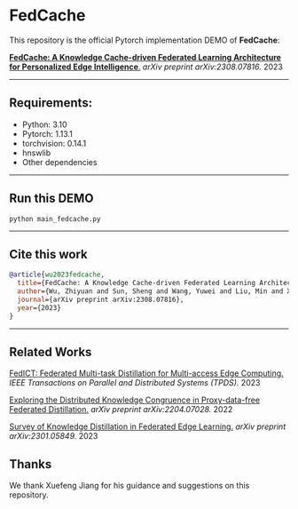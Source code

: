 # FedCache

This repository is the official Pytorch implementation DEMO of **FedCache**:

[**FedCache: A Knowledge Cache-driven Federated Learning Architecture for Personalized Edge Intelligence**.](https://arxiv.org/abs/2308.07816) *arXiv preprint arXiv:2308.07816.* 2023

--------------------------
## Requirements:
- Python:  3.10
- Pytorch:  1.13.1
- torchvision:  0.14.1
- hnswlib
- Other dependencies

-------
## Run this DEMO
```python main_fedcache.py```

-------

## Cite this work
```bibtex
@article{wu2023fedcache,
  title={FedCache: A Knowledge Cache-driven Federated Learning Architecture for Personalized Edge Intelligence},
  author={Wu, Zhiyuan and Sun, Sheng and Wang, Yuwei and Liu, Min and Xu, Ke and Wang, Wen and Jiang, Xuefeng and Gao, Bo and Lu, Jinda},
  journal={arXiv preprint arXiv:2308.07816},
  year={2023}
}
```

-------

## Related Works

[FedICT: Federated Multi-task Distillation for Multi-access Edge Computing.](https://ieeexplore.ieee.org/abstract/document/10163770/) *IEEE Transactions on Parallel and Distributed Systems (TPDS).* 2023

[Exploring the Distributed Knowledge Congruence in Proxy-data-free Federated Distillation.](https://arxiv.org/abs/2204.07028) *arXiv preprint arXiv:2204.07028.* 2022

[Survey of Knowledge Distillation in Federated Edge Learning.](https://arxiv.org/abs/2301.05849) *arXiv preprint arXiv:2301.05849.* 2023

## Thanks

We thank Xuefeng Jiang for his guidance and suggestions on this repository.

